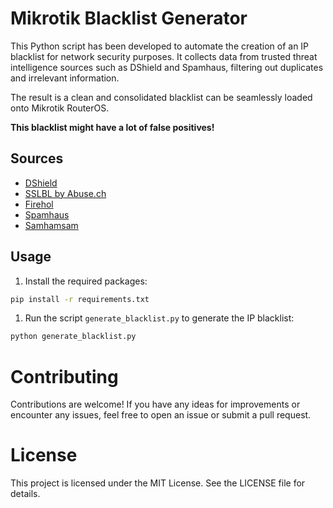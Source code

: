 # Mikrotik Blacklist Generator

This Python script has been developed to automate the creation of an IP blacklist for network security purposes.
It collects data from trusted threat intelligence sources such as DShield and Spamhaus, filtering out duplicates and
irrelevant information.

The result is a clean and consolidated blacklist can be seamlessly loaded onto Mikrotik RouterOS.

**This blacklist might have a lot of false positives!** 

## Sources
- [DShield](https://dshield.org/)
- [SSLBL by Abuse.ch](https://sslbl.abuse.ch/)
- [Firehol](https://github.com/firehol/blocklist-ipsets)
- [Spamhaus](https://spamhaus.org/)
- [Samhamsam](https://github.com/Samhamsam/blocklist_mikrotik/)

## Usage
1. Install the required packages:
```bash
pip install -r requirements.txt
```
1. Run the script `generate_blacklist.py` to generate the IP blacklist:
```bash
python generate_blacklist.py
```

# Contributing

Contributions are welcome! If you have any ideas for improvements or encounter any issues, feel free to open an issue
or submit a pull request.

# License
This project is licensed under the MIT License. See the LICENSE file for details.
